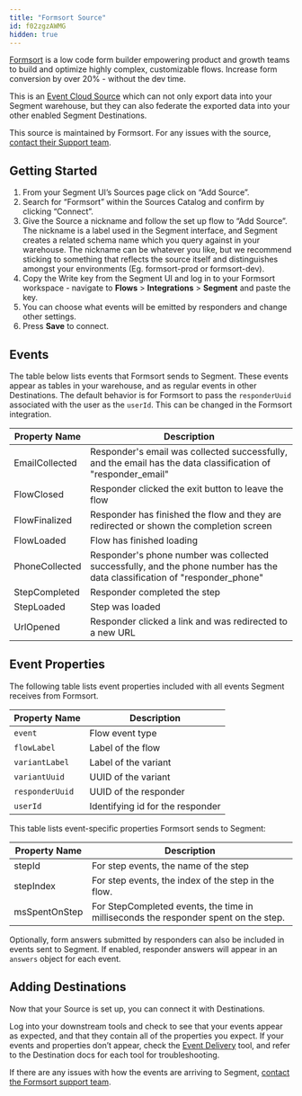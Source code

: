 ```yaml
---
title: "Formsort Source"
id: f02zgzAWMG
hidden: true
---
```


[Formsort](https://formsort.com/?utm_source=segmentio&utm_medium=docs&utm_campaign=partners) is a low code form builder empowering product and growth teams to build and optimize highly complex, customizable flows. Increase form conversion by over 20% - without the dev time.

This is an [Event Cloud Source](https://segment.com/docs/sources/#event-cloud-sources) which can not only export data into your Segment warehouse, but they can also federate the exported data into your other enabled Segment Destinations.

This source is maintained by Formsort. For any issues with the source, [contact their Support team](mailto:support@formsort.com).

## Getting Started

1. From your Segment UI’s Sources page click on “Add Source”.
2. Search for “Formsort” within the Sources Catalog and confirm by clicking “Connect”.
3. Give the Source a nickname and follow the set up flow to “Add Source”. The nickname is a label used in the Segment interface, and Segment creates a related schema name which you query against in your warehouse. The nickname can be whatever you like, but we recommend sticking to something that reflects the source itself and distinguishes amongst your environments (Eg. formsort-prod or formsort-dev).
4. Copy the Write key from the Segment UI and log in to your Formsort workspace - navigate to **Flows** > **Integrations** > **Segment** and paste the key.
5. You can choose what events will be emitted by responders and change other settings.
6. Press **Save** to connect.

## Events

The table below lists events that Formsort sends to Segment. These events appear as tables in your warehouse, and as regular events in other Destinations. The default behavior is for Formsort to pass the `responderUuid` associated with the user as the `userId`. This can be changed in the Formsort integration.

| Property Name  | Description                                                                                                                |
| -------------  | -------------------------------------------------------------------------------------------------------------------------- |
| EmailCollected | Responder's email was collected successfully, and the email has the data classification of "responder_email"               |
| FlowClosed     | Responder clicked the exit button to leave the flow                                                                        |
| FlowFinalized  | Responder has finished the flow and they are redirected or shown the completion screen                                     |
| FlowLoaded     | Flow has finished loading                                                                                                  |
| PhoneCollected | Responder's phone number was collected successfully, and the phone number has the data classification of "responder_phone" |
| StepCompleted  | Responder completed the step                                                                                               |
| StepLoaded     | Step was loaded                                                                                                            |
| UrlOpened      | Responder clicked a link and was redirected to a new URL                                                                   |

## Event Properties

The following table lists event properties included with all events Segment receives from Formsort.

| Property Name   | Description                     |
| --------------  | -------------------------       |
| `event`         | Flow event type                 |
| `flowLabel`     | Label of the flow               |
| `variantLabel`  | Label of the variant            |
| `variantUuid`   | UUID of the variant             |
| `responderUuid` | UUID of the responder           |
| `userId`        | Identifying id for the responder | 

This table lists event-specific properties Formsort sends to Segment:

| Property Name | Description                                                                         |
| ------------- | ----------------------------------------------------------------------------------- |
| stepId        | For step events, the name of the step                                               |
| stepIndex     | For step events, the index of the step in the flow.                                 |
| msSpentOnStep | For StepCompleted events, the time in milliseconds the responder spent on the step. |

Optionally, form answers submitted by responders can also be included in events sent to Segment. If enabled, responder answers will appear in an `answers` object for each event.

## Adding Destinations

Now that your Source is set up, you can connect it with Destinations.

Log into your downstream tools and check to see that your events appear as expected, and that they contain all of the properties you expect. If your events and properties don’t appear, check the [Event Delivery](https://segment.com/docs/connections/event-delivery/) tool, and refer to the Destination docs for each tool for troubleshooting.

If there are any issues with how the events are arriving to Segment, [contact the Formsort support team](mailto:support@formsort.com).
